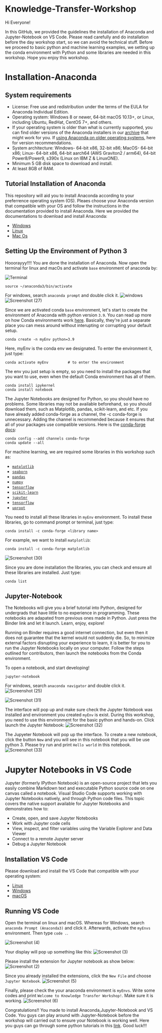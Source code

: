 # Knowledge-Transfer-Workshop

Hi Everyone!

In this GitHub, we provided the guidelines the installation of Anaconda and Jupyter-Notebook on VS Code. Please read carefully and do installation before the day workshop start, so we can avoid the technical stuff. Before we proceed to basic python and machine learning examples, we setting up the conda environment with Python and some libraries are needed in this workshop. Hope you enjoy this workshop.

# Installation-Anaconda

## System requirements

- License: Free use and redistribution under the terms of the EULA for Anaconda Individual Edition.
- Operating system: Windows 8 or newer, 64-bit macOS 10.13+, or Linux, including Ubuntu, RedHat, CentOS 7+, and others.
- If your operating system is older than what is currently supported, you can find older versions of the Anaconda installers in our [archive](https://repo.anaconda.com/archive/) that might work for you. If [using Anaconda on older operating systems](https://docs.anaconda.com/anaconda/install/index.html#old-os), here for version recommendations.
- System architecture: Windows- 64-bit x86, 32-bit x86; MacOS- 64-bit x86; Linux- 64-bit x86, 64-bit aarch64 (AWS Graviton2 / arm64), 64-bit Power8/Power9, s390x (Linux on IBM Z & LinuxONE).
- Minimum 5 GB disk space to download and install.
- At least 8GB of RAM.

## Tutorial Installation of Anaconda

This repository will aid you to install Anaconda according to your preferrence operating system (OS). Pleaes choose your Anaconda version that compatible with your OS and follow the instructions in the documentation provided to install Anaconda. Here we provided the documentations to download and install Anaconda:
* [Windows](https://docs.anaconda.com/anaconda/install/windows/)
* [Linux](https://docs.anaconda.com/anaconda/install/linux/)
* [Mac Os](https://docs.anaconda.com/anaconda/install/mac-os/)

## Setting Up the Environment of Python 3
Hooorayyy!!!! You are done the installation of Anaconda. Now open the terminal for linux and macOs and activate `base` environment of anaconda by:

![Terminal](https://user-images.githubusercontent.com/70914271/152668997-60d7a8c5-8395-4309-846c-3a2b83af2d6c.png)

```
source ~/anaconda3/bin/activate
```
For windows, search `anaconda prompt` and double click it.
![windows](https://user-images.githubusercontent.com/70914271/152669025-8f8fe0b2-fe62-40c4-b037-7b7b919bc397.jpeg)
![Screenshot (27)](https://user-images.githubusercontent.com/70914271/154524696-0894c12d-9157-4c63-937c-322e55568386.png)

Since we are activated conda `base` environment, let's start to create the environment of Anaconda with python version `3.9`. You can read up more on how Conda environments work [here](https://docs.conda.io/projects/conda/en/latest/user-guide/concepts/environments.html). Basically, they're just a separate place you can mess around without interupting or corrupting your default setup. 

```
conda create -n myEnv python=3.9
```

Here, myEnv is the conda env we designated. To enter the environment it, just type:

```
conda activate myEnv         # to enter the environment

```

The env you just setup is empty, so you need to install the packages that you want to use, even when the default Conda environment has all of them.

```
conda install ipykernel
conda install notebook
```

The Jupyter Notebooks are designed for Python, so you should have no problems. Some libraries may not be available beforehand, so you should download them, such as Matplotlib, pandas, scikit-learn, and etc. If you have already added conda-forge as a channel, the -c conda-forge is unnecessary. Adding the channel is recommended because it ensures that all of your packages use compatible versions. Here is the [conda-forge docs](https://conda-forge.org/docs/user/introduction.html#how-can-i-install-packages-from-conda-forge):

```
conda config --add channels conda-forge
conda update --all
```

For machine learning, we are required some libraries in this workshop such as:
- [`matplotlib`](https://anaconda.org/conda-forge/matplotlib)
- [`seaborn`](https://anaconda.org/anaconda/seaborn)
- [`pandas`](https://anaconda.org/anaconda/pandas)
- [`numpy`](https://anaconda.org/anaconda/numpy)
- [`tensorflow`](https://anaconda.org/conda-forge/tensorflow)
- [`scikit-learn`](https://anaconda.org/anaconda/scikit-learn)
- [`jupyter`](https://anaconda.org/conda-forge/jupyter)
- [`tensorflow`](https://anaconda.org/conda-forge/tensorflow)
- [`uproot`](https://anaconda.org/conda-forge/uproot)

You need to install all these libraries in `myEnv` environment. To install these libraries, go to command prompt or terminal, just type:

```
conda install -c conda-forge <library name>
```
For example, we want to install `matplotlib`:
```
conda install -c conda-forge matplotlib
```
![Screenshot (30)](https://user-images.githubusercontent.com/70914271/154533713-8e934767-285d-4c37-b3ed-6dd1b99f0d4f.png)

Since you are done installation the libraries, you can check and ensure all these libraries are installed. Just type:
```
conda list
```

## Jupyter-Notebook
The Notebooks will give you a brief tutorial into Python, designed for undergrads that have little to no experience in programming. These notebooks are adapated from previous ones made in Python. Just press the Binder link and let it launch. Learn, enjoy, explore!

Running on Binder requires a good internet connection, but even then it does not guarantee that the kernel would not suddenly die. So, to minimize external factors disrupting your experience to learn, it is better for you to run the Jupyter Notebooks locally on your computer. Follow the steps outlined for contributors, then launch the notebooks from the Conda environment.

To open a notebook, and start developing!
```
jupyter-notebook
```

For windows, search `anaconda navigator` and double click it.
![Screenshot (25)](https://user-images.githubusercontent.com/70914271/154525512-dc4823f8-35f4-470f-b0c6-a57ddf0a5841.png)

![Screenshot (31)](https://user-images.githubusercontent.com/70914271/154540072-265dac17-f3bd-46b8-93e5-33e89664bb01.png)

The interface will pop up and make sure check the Jupyter Notebook was installed and environment you created `myEnv` is exist. During this workshop, you need to use this environment for the basic python and hands-on. Click launch the Jupyter Notebook:
![Screenshot (32)](https://user-images.githubusercontent.com/70914271/154540494-994c35d3-13cc-472e-8c83-ee7623b2dfed.png)

The Jupyeter Notebook will pop up the interface. To create a new notebook, click the button `New` and you will see in this notebook that you will be use python 3. Please try run and print `Hello world` in this notebook.
![Screenshot (33)](https://user-images.githubusercontent.com/70914271/154542523-8cbcdcbf-348a-4a91-97e8-62951acfa0f4.png)


# Jupyter Notebooks in VS Code
Jupyter (formerly IPython Notebook) is an open-source project that lets you easily combine Markdown text and executable Python source code on one canvas called a notebook. Visual Studio Code supports working with Jupyter Notebooks natively, and through Python code files. This topic covers the native support available for Jupyter Notebooks and demonstrates how to:

* Create, open, and save Jupyter Notebooks
* Work with Jupyter code cells
* View, inspect, and filter variables using the Variable Explorer and Data Viewer
* Connect to a remote Jupyter server
* Debug a Jupyter Notebook

## Installation VS Code
Please download and install the VS Code that compatible with your operating system:

* [Linux](https://code.visualstudio.com/docs/setup/linux)
* [Windows](https://code.visualstudio.com/docs/setup/windows)
* [macOS](https://code.visualstudio.com/docs/setup/mac)

## Running VS Code

Open the terminal on linux and macOS. Whereas for Windows, search `anaconda Prompt (Anaconda3)` and click it. Afterwards, activate the `myEnvs` environment. Then type `code .`.

![Screenshot (4)](https://user-images.githubusercontent.com/70914271/194872984-23a4c80e-0947-4374-b731-0b604301f8da.png)


Your display will pop up something like this:
![Screenshot (3)](https://user-images.githubusercontent.com/70914271/194875888-312c2bcc-65ed-4730-b618-654d264d8965.png)

Please install the extension for Jupyter notebook as show below:
![Screenshot (2)](https://user-images.githubusercontent.com/70914271/194876865-b469fed3-a9bc-43ce-ac88-094e6090cfcd.png)

Since you already installed the extensions, click the `New File` and choose `Jupyter Notebook`.
![Screenshot (5)](https://user-images.githubusercontent.com/70914271/194879718-c4739f1d-0b03-4e21-bddb-7724fd209a2d.png)

Finally, please check the your anaconda environment is `myEnvs`. Write some codes and print `Welcome to Knowledge Transfer Workshop!`. Make sure it is working.
![Screenshot (6)](https://user-images.githubusercontent.com/70914271/194883100-abbe2e2d-fa5f-4748-9d31-4fb4f271004e.png)

Congratulations!! You made to install Anaconda,Jupyter-Notebook and VS Code. You guys can play around with Jupyter-Notebook before the workshop will carried out to ensure your Notebook is working well. Here you guys can go through some python tutorials in this [link](https://www.w3schools.com/python/). Good luck!!!












